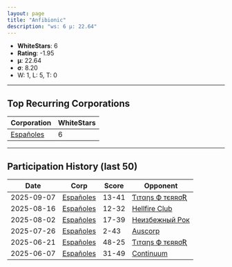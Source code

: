 ```yaml
---
layout: page
title: "Anfibionic"
description: "ws: 6 μ: 22.64"
---
```

- **WhiteStars**: 6
- **Rating**: -1.95
- **μ**: 22.64  
- **σ**: 8.20
- W: 1, L: 5, T: 0

---

## Top Recurring Corporations

| Corporation | WhiteStars |
| --- | --- |
| [Españoles](https://ws.tsl.rocks/corp/cf66069ff643cba9698afa591edab643607ea729973280dac06b6ea7e61e5ee2/) | 6 |

---

## Participation History (last 50)

| Date | Corp | Score | Opponent |
| --- | --- | --- | --- |
| 2025-09-07 | [Españoles](https://ws.tsl.rocks/corp/cf66069ff643cba9698afa591edab643607ea729973280dac06b6ea7e61e5ee2/) | 13-41 | [Ƭιтαηѕ Ф тєʀʀσƦ](https://ws.tsl.rocks/corp/61696db57416971a365d3034c85eb5815c9ff04c0fbe5fa4be99689883df54af/) |
| 2025-08-16 | [Españoles](https://ws.tsl.rocks/corp/cf66069ff643cba9698afa591edab643607ea729973280dac06b6ea7e61e5ee2/) | 12-32 | [Hellfire Club](https://ws.tsl.rocks/corp/c7836cb5499149d8631d0f49b7e91f08f0cf47c3bd10a9492ad6a3f7c25d7eab/) |
| 2025-08-02 | [Españoles](https://ws.tsl.rocks/corp/cf66069ff643cba9698afa591edab643607ea729973280dac06b6ea7e61e5ee2/) | 17-39 | [Неизбежный Рок](https://ws.tsl.rocks/corp/a075d54242806374b2fc020c48e0e4ab4077ac72faeeae7568400e0e48790289/) |
| 2025-07-26 | [Españoles](https://ws.tsl.rocks/corp/cf66069ff643cba9698afa591edab643607ea729973280dac06b6ea7e61e5ee2/) | 2-43 | [Auscorp](https://ws.tsl.rocks/corp/a33256c155b161f595303ef4302912cc63ddfe306cad3f53457cf55508dcad75/) |
| 2025-06-21 | [Españoles](https://ws.tsl.rocks/corp/cf66069ff643cba9698afa591edab643607ea729973280dac06b6ea7e61e5ee2/) | 48-25 | [Ƭιтαηѕ Ф тєʀʀσƦ](https://ws.tsl.rocks/corp/61696db57416971a365d3034c85eb5815c9ff04c0fbe5fa4be99689883df54af/) |
| 2025-06-07 | [Españoles](https://ws.tsl.rocks/corp/cf66069ff643cba9698afa591edab643607ea729973280dac06b6ea7e61e5ee2/) | 31-49 | [Continuum](https://ws.tsl.rocks/corp/ea5fb17c8fcf67a15bd5a194549206adba2279a79973a34bcfd0abb1e3cf9107/) |